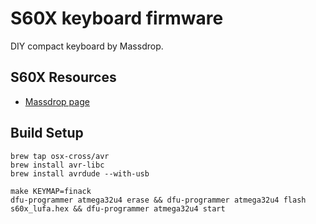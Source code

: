 S60X keyboard firmware
======================
DIY compact keyboard by Massdrop.

## S60X Resources
- [Massdrop page](https://www.massdrop.com/buy/sentraq-60-diy-keyboard-kit)


## Build Setup

```
brew tap osx-cross/avr
brew install avr-libc
brew install avrdude --with-usb
```


```
make KEYMAP=finack
dfu-programmer atmega32u4 erase && dfu-programmer atmega32u4 flash s60x_lufa.hex && dfu-programmer atmega32u4 start
```
